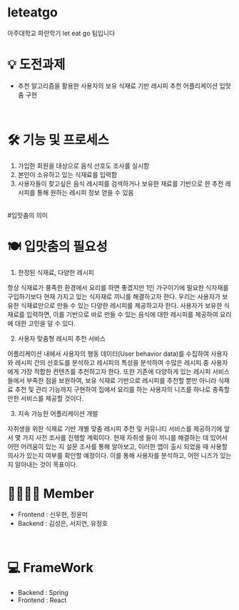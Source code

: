 # leteatgo
아주대학교 파란학기 let eat go 팀입니다

# 💡 도전과제
- 추천 알고리즘을 활용한 사용자의 보유 식재료 기반 레시피 추천 어플리케이션 입맛춤 구현
<br/> 

# 🛠 기능 및 프로세스
1. 가입한 회원을 대상으로 음식 선호도 조사를 실시함
2. 본인이 소유하고 있는 식재료를 입력함
3. 사용자들이 찾고싶은 음식 레시피를 검색하거나 보유한 재료를 기반으로 한 추천 레시피를 통해 원하는 레시피 정보 얻을 수 있음

<br/> 
#입맛춤의 의미

<br/>

# 🍽 입맛춤의 필요성
1. 한정된 식재료, 다양한 레시피

  항상 식재료가 풍족한 환경에서 요리를 하면 좋겠지만 1인 가구이기에 필요한 식자재를 구입하기보다 현재 가지고 있는 식자재로 끼니를 해결하고자 한다. 우리는 사용자가 보유한 식재료만으로 만들 수 있는 다양한 레시피를 제공하고자 한다. 사용자가 보유한 식재료를 입력하면, 이를 기반으로 바로 만들 수 있는 음식에 대한 레시피를 제공하여 요리에 대한 고민을 덜 수 있다. 

2. 사용자 맞춤형 레시피 추천 서비스
  
  어플리케이션 내에서 사용자의 행동 데이터(User behavior data)를 수집하여 사용자와 레시피 간의 선호도를 분석하고 레시피의 특성을 분석하여 수많은 레시피 중 사용자에게 가장 적합한 컨텐츠를 추천하고자 한다. 또한 기존에 다양하게 있는 레시피 서비스들에서 부족한 점을 보완하여, 보유 식재료 기반으로 레시피를 추천할 뿐만 아니라 식재료 추천 및 관리 기능까지 구현하여 집에서 요리를 하는 사용자의 니즈를 하나로 충족할 만한 서비스를 제공할 것이다. 

3. 지속 가능한 어플리케이션 개발

  자취생을 위한 식재료 기반 개별 맞춤 레시피 추천 및 커뮤니티 서비스를 제공하기에 앞서 몇 가지 사전 조사를 진행할 계획이다. 현재 자취생 들이 끼니를 해결하는 데 있어서 어떤 어려움이 있는 지 설문 조사를 통해 알아보고, 이러한 앱이 출시 되었을 때 사용할 의사가 있는지 여부를 확인할 예정이다. 이를 통해 사용자를 분석하고, 어떤 니즈가 있는지 알아내는 것이 목표이다.
<br/> 

# 👩‍👩‍👧‍👦 Member

- Frontend : 신우현, 정윤미
- Backend : 김성은, 서지연, 유정호
<br/> 

# 💻 FrameWork
- Backend : Spring
- Frontend : React
